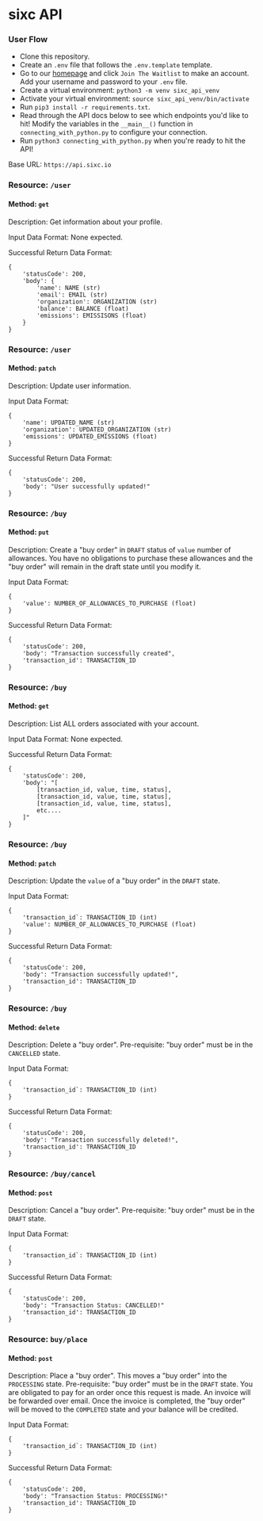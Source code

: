 # sixc API

### User Flow
- Clone this repository.
- Create an `.env` file that follows the `.env.template` template. 
- Go to our [homepage](sixc.io) and click `Join The Waitlist` to make an account. Add your username and password to your `.env` file.
- Create a virtual environment: `python3 -m venv sixc_api_venv`
- Activate your virtual environment: `source sixc_api_venv/bin/activate`
- Run `pip3 install -r requirements.txt`.
- Read through the API docs below to see which endpoints you'd like to hit! Modify the variables in the `__main__()` function in `connecting_with_python.py` to configure your connection.
- Run `python3 connecting_with_python.py` when you're ready to hit the API!


Base URL: `https://api.sixc.io`

### Resource: `/user`
#### Method: `get`

Description:
Get information about your profile.  

Input Data Format: None expected.

Successful Return Data Format:
```
{
    'statusCode': 200,
    'body': {
        'name': NAME (str)
        'email': EMAIL (str)
        'organization': ORGANIZATION (str)
        'balance': BALANCE (float)
        'emissions': EMISSISONS (float)
    }
}

```
### Resource: `/user`
#### Method: `patch`

Description:
Update user information.

Input Data Format:
```
{
    'name': UPDATED_NAME (str)
    'organization': UPDATED_ORGANIZATION (str)
    'emissions': UPDATED_EMISSIONS (float)
}
```

Successful Return Data Format:
```
{
    'statusCode': 200,
    'body': "User successfully updated!"
}
```

### Resource: `/buy`

#### Method: `put`

Description:
Create a "buy order" in `DRAFT` status of `value` number of allowances. You have no obligations to purchase these allowances and the "buy order" will remain in the draft state until you modify it. 

Input Data Format:
```
{
    'value': NUMBER_OF_ALLOWANCES_TO_PURCHASE (float)
}
```

Successful Return Data Format:
```
{
    'statusCode': 200,
    'body': "Transaction successfully created",
    'transaction_id': TRANSACTION_ID
}
```
### Resource: `/buy`
#### Method: `get`

Description:
List ALL orders associated with your account.

Input Data Format: None expected.

Successful Return Data Format:
```
{
    'statusCode': 200,
    'body': "[ 
        [transaction_id, value, time, status],
        [transaction_id, value, time, status],
        [transaction_id, value, time, status],
        etc....
    ]"
}
```

### Resource: `/buy`
#### Method: `patch`

Description:
Update the `value` of a "buy order" in the `DRAFT` state.

Input Data Format:
```
{
    'transaction_id`: TRANSACTION_ID (int)
    'value': NUMBER_OF_ALLOWANCES_TO_PURCHASE (float)
}
```

Successful Return Data Format:
```
{
    'statusCode': 200,
    'body': "Transaction successfully updated!",
    'transaction_id': TRANSACTION_ID
}
```

### Resource: `/buy`
#### Method: `delete`
Description:
Delete a "buy order". Pre-requisite: "buy order" must be in the `CANCELLED` state.

Input Data Format:
```
{
    'transaction_id`: TRANSACTION_ID (int)
}
```

Successful Return Data Format:
```
{
    'statusCode': 200,
    'body': "Transaction successfully deleted!",
    'transaction_id': TRANSACTION_ID
}
```

### Resource: `/buy/cancel`

#### Method: `post`

Description:
Cancel a "buy order". Pre-requisite: "buy order" must be in the `DRAFT` state.

Input Data Format:
```
{
    'transaction_id`: TRANSACTION_ID (int)
}
```

Successful Return Data Format:
```
{
    'statusCode': 200,
    'body': "Transaction Status: CANCELLED!"
    'transaction_id': TRANSACTION_ID
}
```

### Resource: `buy/place`

#### Method: `post`

Description:
Place a "buy order". This moves a "buy order" into the `PROCESSING` state. Pre-requisite: "buy order" must be in the `DRAFT` state. You are obligated to pay for an order once this request is made. An invoice will be forwarded over email. Once the invoice is completed, the "buy order" will be moved to the `COMPLETED` state and your balance will be credited.

Input Data Format:
```
{
    'transaction_id`: TRANSACTION_ID (int)
}
```

Successful Return Data Format:
```
{
    'statusCode': 200,
    'body': "Transaction Status: PROCESSING!"
    'transaction_id': TRANSACTION_ID
}
```



